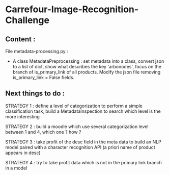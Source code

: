 # Carrefour-Image-Recognition-Challenge

## Content : 

File metadata-processing.py : 
* A class MetadataPreprocessing : set metadata into a class, convert json to a list of dict, show what describes the key 'arbonodes', focus on the branch of is_primary_link of all products. Modify the json file removing is_primary_link = False fields.

## Next things to do :

STRATEGY 1 : define a level of categorization to perform a simple classification task, build a MetadataInspection to search which level is the more interesting 

STRATEGY 2 : build a moodle which use several categorization level between 1 and 4, which one ? how ? 

STRATEGY 3 : take profit of the desc field in the meta data to build an NLP model paired with a character recognition API (a priori name of product appears in desc)

STRATEGY 4 : try to take profit data which is not in the primary link branch in a model 
